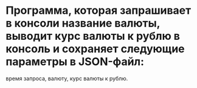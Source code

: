 # Программа, которая запрашивает в консоли название валюты, выводит курс валюты к рублю в консоль и сохраняет следующие параметры в JSON-файл:

время запроса,
валюту,
курс валюты к рублю.
